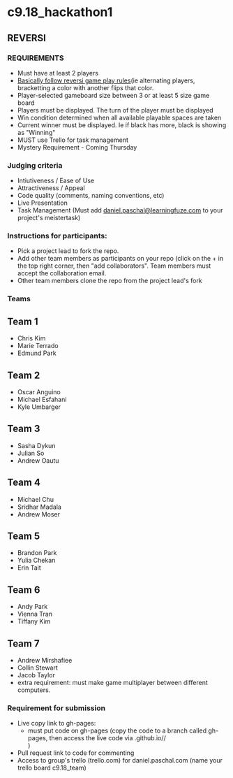 # c9.18_hackathon1

## REVERSI
### REQUIREMENTS
- Must have at least 2 players
- <a href="https://www.yourturnmyturn.com/rules/reversi.php" target="_blank">Basically follow reversi game play rules</a>(ie alternating players, bracketting a color with another flips that color.
- Player-selected gameboard size between 3 or at least 5 size game board
- Players must be displayed.  The turn of the player must be displayed
- Win condition determined when all available playable spaces are taken
- Current winner must be displayed.  Ie if black has more, black is showing as "Winning"
- MUST use Trello for task management
- Mystery Requirement - Coming Thursday


### Judging criteria
- Intiutiveness / Ease of Use
- Attractiveness / Appeal
- Code quality (comments, naming conventions, etc)
- Live Presentation
- Task Management  (Must add daniel.paschal@learningfuze.com to your project's meistertask)

### Instructions for participants:
- Pick a project lead to fork the repo.
- Add other team members as participants on your repo (click on the + in the top right corner, then "add collaborators".  Team members must accept the collaboration email.
- Other team members clone the repo from the project lead's fork

### Teams
## Team 1
- Chris Kim
- Marie Terrado
- Edmund Park

## Team 2
- Oscar Anguino
- Michael Esfahani
- Kyle Umbarger

## Team 3
- Sasha Dykun
- Julian So
- Andrew Oautu

## Team 4
- Michael Chu
- Sridhar Madala
- Andrew Moser

## Team 5
- Brandon Park
- Yulia Chekan
- Erin Tait

## Team 6
- Andy Park
- Vienna Tran
- Tiffany Kim

## Team 7
- Andrew Mirshafiee
- Collin Stewart
- Jacob Taylor
- extra requirement: must make game multiplayer between different computers.


### Requirement for submission
- Live copy link to gh-pages: 
	- must put code on gh-pages (copy the code to a branch called gh-pages, then access the live code via <your user name>.github.io/<repo name>/<main file name>)
- Pull request link to code for commenting
- Access to group's trello (trello.com) for daniel.paschal.com  (name your trello board c9.18_team<YOURTEAMNUM>)
